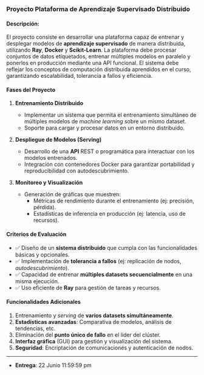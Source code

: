 ### **Proyecto Plataforma de Aprendizaje Supervisado Distribuido**  

#### **Descripción:**  
El proyecto consiste en desarrollar una plataforma capaz de entrenar y desplegar modelos de **aprendizaje supervisado** de manera distribuida, utilizando **Ray**, **Docker** y **Scikit-Learn**. La plataforma debe procesar conjuntos de datos etiquetados, entrenar múltiples modelos en paralelo y ponerlos en producción mediante una API funcional. El sistema debe reflejar los conceptos de computación distribuida aprendidos en el curso, garantizando escalabilidad, tolerancia a fallos y eficiencia.  

#### **Fases del Proyecto**  

1. **Entrenamiento Distribuido**  
   - Implementar un sistema que permita el entrenamiento simultáneo de múltiples modelos de *machine learning* sobre un mismo dataset.  
   - Soporte para cargar y procesar datos en un entorno distribuido.  

2. **Despliegue de Modelos (Serving)**  
   - Desarrollo de una **API** REST o programática para interactuar con los modelos entrenados.
   - Integración con contenedores Docker para garantizar portabilidad y reproducibilidad con autodescubrimiento.  

3. **Monitoreo y Visualización**  
   - Generación de gráficas que muestren:  
     - Métricas de rendimiento durante el entrenamiento (ej: precisión, pérdida).  
     - Estadísticas de inferencia en producción (ej: latencia, uso de recursos).  

#### **Criterios de Evaluación**  
- ✅ Diseño de un **sistema distribuido** que cumpla con las funcionalidades básicas y opcionales.  
- ✅ Implementación de **tolerancia a fallos** (ej: replicación de nodos, *autodescubrimiento*).  
- ✅ Capacidad de entrenar **múltiples datasets secuencialmente** en una misma ejecución.  
- ✅ Uso eficiente de **Ray** para gestión de tareas y recursos.  

#### **Funcionalidades Adicionales**  
1. Entrenamiento y *serving* de **varios datasets simultáneamente**.  
2. **Estadísticas avanzadas**: Comparativa de modelos, análisis de tendencias, etc.  
3. Eliminación del **punto único de fallo** en el líder del clúster.  
4. **Interfaz gráfica** (GUI) para gestión y visualización del sistema.  
5. **Seguridad**: Encriptación de comunicaciones y autenticación de nodos.  

---

- **Entrega**: 22 Junio 11:59:59 pm
